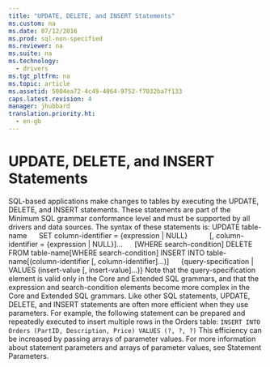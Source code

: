 ```yaml
---
title: "UPDATE, DELETE, and INSERT Statements"
ms.custom: na
ms.date: 07/12/2016
ms.prod: sql-non-specified
ms.reviewer: na
ms.suite: na
ms.technology: 
  - drivers
ms.tgt_pltfrm: na
ms.topic: article
ms.assetid: 5004ea72-4c49-4064-9752-f7032ba7f133
caps.latest.revision: 4
manager: jhubbard
translation.priority.ht: 
  - en-gb
---
```

# UPDATE, DELETE, and INSERT Statements
<?xml version="1.0" encoding="utf-8"?>
<developerConceptualDocument xmlns="http://ddue.schemas.microsoft.com/authoring/2003/5" xmlns:xlink="http://www.w3.org/1999/xlink" xmlns:xsi="http://www.w3.org/2001/XMLSchema-instance" xsi:schemaLocation="http://ddue.schemas.microsoft.com/authoring/2003/5 http://dduestorage.blob.core.windows.net/ddueschema/developer.xsd">
  <introduction>
    <para>SQL-based applications make changes to tables by executing the <legacyBold>UPDATE</legacyBold>, <legacyBold>DELETE</legacyBold>, and <legacyBold>INSERT</legacyBold> statements. These statements are part of the Minimum SQL grammar conformance level and must be supported by all drivers and data sources.</para>
    <para>The syntax of these statements is:</para>
    <para>
      <legacyBold>UPDATE </legacyBold>         <legacyItalic>table-name</legacyItalic> </para>
    <para>     <legacyBold>SET </legacyBold><legacyItalic>column-identifier</legacyItalic><legacyBold> = </legacyBold>{<legacyItalic>expression</legacyItalic> | <legacyBold>NULL</legacyBold>}</para>
    <para>          [<legacyBold>, </legacyBold><legacyItalic>column-identifier</legacyItalic><legacyBold> = </legacyBold>{<legacyItalic>expression</legacyItalic> | <legacyBold>NULL</legacyBold>}]...</para>
    <para>     [<legacyBold>WHERE </legacyBold><legacyItalic>search-condition</legacyItalic>]</para>
    <para>
      <legacyBold>DELETE FROM</legacyBold> <legacyItalic>table-name</legacyItalic>[<legacyBold>WHERE</legacyBold> <legacyItalic>search-condition</legacyItalic>]</para>
    <para>
      <legacyBold>INSERT INTO</legacyBold> <legacyItalic>table-name</legacyItalic>[<legacyBold>(</legacyBold><legacyItalic>column-identifier</legacyItalic> [<legacyBold>, </legacyBold><legacyItalic>column-identifier</legacyItalic>]...<legacyBold>)</legacyBold>]</para>
    <para>     {<legacyItalic>query-specification</legacyItalic> | <legacyBold>VALUES</legacyBold> <legacyBold>(</legacyBold><legacyItalic>insert-value</legacyItalic> [<legacyBold>, </legacyBold><legacyItalic>insert-value</legacyItalic>]...<legacyBold>)</legacyBold>}</para>
    <para>Note that the <legacyItalic>query-specification</legacyItalic> element is valid only in the Core and Extended SQL grammars, and that the <legacyItalic>expression</legacyItalic> and <legacyItalic>search-condition</legacyItalic> elements become more complex in the Core and Extended SQL grammars.</para>
    <para>Like other SQL statements, <legacyBold>UPDATE</legacyBold>, <legacyBold>DELETE</legacyBold>, and <legacyBold>INSERT</legacyBold> statements are often more efficient when they use parameters. For example, the following statement can be prepared and repeatedly executed to insert multiple rows in the Orders table:</para>
    <code>INSERT INTO Orders (PartID, Description, Price) VALUES (?, ?, ?)</code>
    <para>This efficiency can be increased by passing arrays of parameter values. For more information about statement parameters and arrays of parameter values, see <legacyLink xlink:href="58d5b166-2578-4699-a560-1f1e6d86c49a">Statement Parameters</legacyLink>.</para>
  </introduction>
  <relatedTopics />
</developerConceptualDocument>